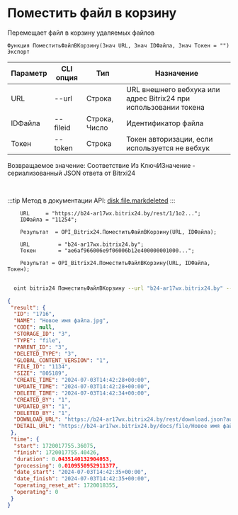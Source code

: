 ﻿---
sidebar_position: 6
---

# Поместить файл в корзину
 Перемещает файл в корзину удаляемых файлов



`Функция ПоместитьФайлВКорзину(Знач URL, Знач IDФайла, Знач Токен = "") Экспорт`

  | Параметр | CLI опция | Тип | Назначение |
  |-|-|-|-|
  | URL | --url | Строка | URL внешнего вебхука или адрес Bitrix24 при использовании токена |
  | IDФайла | --fileid | Строка, Число | Идентификатор файла |
  | Токен | --token | Строка | Токен авторизации, если используется не вебхук |

  
  Возвращаемое значение:   Соответствие Из КлючИЗначение - сериализованный JSON ответа от Bitrxi24

<br/>

:::tip
Метод в документации API: [disk.file.markdeleted](https://dev.1c-bitrix.ru/rest_help/disk/file/disk_file_markdeleted.php)
:::
<br/>


```bsl title="Пример кода"
    URL     = "https://b24-ar17wx.bitrix24.by/rest/1/1o2...";
    IDФайла = "11254";

    Результат  = OPI_Bitrix24.ПоместитьФайлВКорзину(URL, IDФайла);

    URL         = "b24-ar17wx.bitrix24.by";
    Токен       = "ae6af966006e9f06006b12e400000001000...";

    Результат = OPI_Bitrix24.ПоместитьФайлВКорзину(URL, IDФайла, Токен);
```



```sh title="Пример команды CLI"
    
  oint bitrix24 ПоместитьФайлВКорзину --url "b24-ar17wx.bitrix24.by" --fileid "2484" --token "56898d66006e9f06006b12e400000001000..."

```

```json title="Результат"
{
 "result": {
  "ID": "1716",
  "NAME": "Новое имя файла.jpg",
  "CODE": null,
  "STORAGE_ID": "3",
  "TYPE": "file",
  "PARENT_ID": "3",
  "DELETED_TYPE": "3",
  "GLOBAL_CONTENT_VERSION": "1",
  "FILE_ID": "1134",
  "SIZE": "805189",
  "CREATE_TIME": "2024-07-03T14:42:28+00:00",
  "UPDATE_TIME": "2024-07-03T14:42:28+00:00",
  "DELETE_TIME": "2024-07-03T14:42:34+00:00",
  "CREATED_BY": "1",
  "UPDATED_BY": "1",
  "DELETED_BY": "1",
  "DOWNLOAD_URL": "https://b24-ar17wx.bitrix24.by/rest/download.json?auth=fe708566006e9f06006b12e4000000010000076fcba303ea853529aed2cefade1444b3&token=disk%7CaWQ9MTcxNiZfPXNheWNTOWFZRVJuejdMOXhCSlhnbDZxbW4xVU05M1lK%7CImRvd25sb2FkfGRpc2t8YVdROU1UY3hOaVpmUFhOaGVXTlRPV0ZaUlZKdWVqZE1PWGhDU2xobmJEWnhiVzR4VlUwNU0xbEt8ZmU3MDg1NjYwMDZlOWYwNjAwNmIxMmU0MDAwMDAwMDEwMDAwMDc2ZmNiYTMwM2VhODUzNTI5YWVkMmNlZmFkZTE0NDRiMyI%3D.H4kGiTtgZ%2BN0wWDCX0lKHQmfO9hOfINESfK6VVd1UJo%3D",
  "DETAIL_URL": "https://b24-ar17wx.bitrix24.by/docs/file/Новое имя файла.jpgi17200177547139i"
 },
 "time": {
  "start": 1720017755.36075,
  "finish": 1720017755.40426,
  "duration": 0.0435140132904053,
  "processing": 0.0109550952911377,
  "date_start": "2024-07-03T14:42:35+00:00",
  "date_finish": "2024-07-03T14:42:35+00:00",
  "operating_reset_at": 1720018355,
  "operating": 0
 }
}
```
